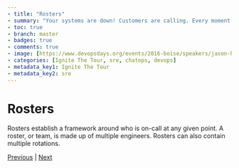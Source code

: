 ```yaml
---
- title: "Rosters"
- summary: "Your systems are down! Customers are calling. Every moment counts. What do you do?"
- toc: true
- branch: master
- badges: true
- comments: true
- image: [https://www.devopsdays.org/events/2016-boise/speakers/jason-hand.jpg]
- categories: [Ignite The Tour, sre, chatops, devops]
- metadata_key1: Ignite The Tour
- metadata_key2: sre
---
```


# Rosters

Rosters establish a framework around who is on-call at any given point. A roster, or team, is made up of multiple engineers. Rosters can also contain multiple rotations.

[Previous](2020-02-25-Rosters.html) | [Next](2020-02-25-Rotations.html)